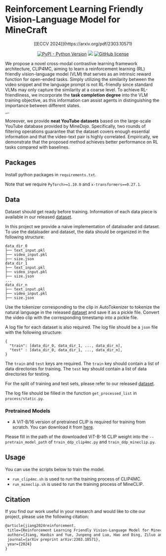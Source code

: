 # Reinforcement Learning Friendly Vision-Language Model for MineCraft

<div align="center">
[[ECCV 2024]](https://arxiv.org/pdf/2303.10571)

[![PyPI - Python Version](https://img.shields.io/pypi/pyversions/MineDojo)](https://pypi.org/project/MineDojo/)
[<img src="https://img.shields.io/badge/Framework-PyTorch-red.svg"/>](https://pytorch.org/)
[![GitHub license](https://img.shields.io/github/license/MineDojo/MineCLIP)](https://github.com/PKU-RL/Plan4MC/blob/main/LICENSE)
</div>

We propose a novel cross-modal contrastive learning framework architecture, CLIP4MC, aiming to learn a reinforcement learning (RL) friendly vision-language model (VLM) that serves as an intrinsic reward function for open-ended tasks. Simply utilizing the similarity between the video snippet and the language prompt is not RL-friendly since standard VLMs may only capture the similarity at a coarse level. To achieve RL-friendliness, we incorporate the **task completion degree** into the VLM training objective, as this information can assist agents in distinguishing the importance between different states. 

<img src="figs/arch.png" alt="arch" style="zoom:30%;" />

Moreover, we provide **neat YouTube datasets** based on the large-scale YouTube database provided by MineDojo. Specifically, two rounds of filtering operations guarantee that the dataset covers enough essential information and that the video-text pair is highly correlated. Empirically, we demonstrate that the proposed method achieves better performance on RL tasks compared with baselines.

## Packages
Install python packages in `requirements.txt`.

Note that we require `PyTorch>=1.10.0` and `x-transformers==0.27.1`.

## Data
Dataset should get ready before training. Information of each data piece is available in our released [dataset](https://huggingface.co/datasets/AnonymousUserCLIP4MC/CLIP4MC).

In this project we provide a naive implementation of dataloader and dataset. To use the dataloader and dataset, the data should be organized in the following structure:

```
data_dir_0
├── text_input.pkl
├── video_input.pkl
├── size.json
data_dir_1
├── text_input.pkl
├── video_input.pkl
├── size.json
...
data_dir_n
├── text_input.pkl
├── video_input.pkl
├── size.json
```
Use the tokenizer corresponding to the clip in AutoTokenizer to tokenize the natural language in the released [dataset](https://huggingface.co/datasets/AnonymousUserCLIP4MC/CLIP4MC) and save it as a pickle file. Convert the video clip with the corresponding timestamp into a pickle file.

A log file for each dataset is also required. The log file should be a `json` file with the following structure:
  ```
  {
    "train": [data_dir_0, data_dir_1, ..., data_dir_n],
    "test" : [data_dir_0, data_dir_1, ..., data_dir_n],
  }
  ```
The `train` and `test` keys are required. The `train` key should contain a list of data directories for training. The `test` key should contain a list of data directories for testing.

For the split of training and test sets, please refer to our released [dataset](https://huggingface.co/datasets/AnonymousUserCLIP4MC/CLIP4MC).

The log file should be filled in the function `get_processed_list` in `process/static.py`.

### Pretrained Models

- A ViT-B/16 version of pretrained CLIP is required for training from scratch. You can download it from [here](https://openaipublic.azureedge.net/clip/models/5806e77cd80f8b59890b7e101eabd078d9fb84e6937f9e85e4ecb61988df416f/ViT-B-16.pt).

Please fill in the path of the downloaded ViT-B-16 CLIP weight into the `--pretrain_model_path` of `train_ddp_clip4mc.py` and `train_ddp_mineclip.py`.

## Usage

You can use the scripts below to train the model.

* `run_clip4mc.sh` is used to run the training process of CLIP4MC.
* `run_mineclip.sh` is used to run the training process of MineCLIP.

## Citation

If you find our work useful in your research and would like to cite our project, please use the following citation:

```latex
@article{jiang2024reinforcement,
 title={Reinforcement Learning Friendly Vision-Language Model for Minecraft},
 author={Jiang, Haobin and Yue, Junpeng and Luo, Hao and Ding, Ziluo and Lu, Zongqing},
 journal={arXiv preprint arXiv:2303.10571},
 year={2024}
}
```

